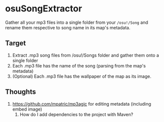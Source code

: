 # osuSongExtractor
Gather all your mp3 files into a single folder from your `/osu!/Song` and rename them respective to song name in its map's metadata.

## Target
1. Extract .mp3 song files from /osu!/Songs folder and gather them onto a single folder
2. Each .mp3 file has the name of the song (parsing from the map's metadata)
3. (Optional) Each .mp3 file has the wallpaper of the map as its image.
 
## Thoughts
1. https://github.com/mpatric/mp3agic for editing metadata (including embed image)
	1. How do I add dependencies to the project with Maven?